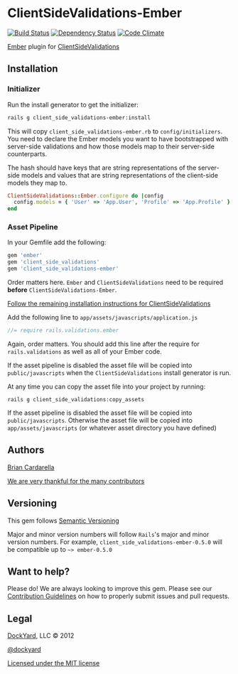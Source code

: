 # ClientSideValidations-Ember #

[![Build Status](https://secure.travis-ci.org/dockyard/client_side_validations-ember.png?branch=master)](http://travis-ci.org/dockyard/client_side_validations-ember)
[![Dependency Status](https://gemnasium.com/dockyard/client_side_validations-ember.png?travis)](https://gemnasium.com/dockyard/client_side_validations-ember)
[![Code Climate](https://codeclimate.com/badge.png)](https://codeclimate.com/github/dockyard/client_side_validations-ember)

[Ember](https://github.com/rails/ember) plugin for [ClientSideValidations](https://github.com/bcardarella/client_side_validations)

## Installation ##

### Initializer ###

Run the install generator to get the initializer:

```bash
rails g client_side_validations-ember:install
```

This will copy `client_side_validations-ember.rb` to
`config/initializers`. You need to declare the Ember models you want to
have bootstrapped with server-side validations and how those models map to their server-side counterparts.

The hash should have keys that are string representations of the server-side models and values that are string
representations of the client-side models they map to.

```ruby
ClientSideValidations::Ember.configure do |config
  config.models = { 'User' => 'App.User', 'Profile' => 'App.Profile' }
end
```

### Asset Pipeline ###

In your Gemfile add the following:

```ruby
gem 'ember'
gem 'client_side_validations'
gem 'client_side_validations-ember'
```

Order matters here. `Ember` and `ClientSideValidations` need to be
required **before** `ClientSideValidations-Ember`.

[Follow the remaining installation instructions for ClientSideValidations](https://github.com/bcardarella/client_side_validations/README.markdown)

Add the following line to `app/assets/javascripts/application.js`

```javascript
//= require rails.validations.ember
```

Again, order matters. You should add this line after the require for
`rails.validations` as well as all of your Ember code.

If the asset pipeline is disabled the asset file will be copied
into `public/javascripts` when the `ClientSideValidations` install generator is run.

At any time you can copy the asset file into your project by running:

```
rails g client_side_validations:copy_assets
```

If the asset pipeline is disabled the asset file will be copied
into `public/javascripts`. Otherwise the asset file will be copied into
`app/assets/javascripts` (or whatever asset directory you have
defined)

## Authors ##

[Brian Cardarella](http://twitter.com/bcardarella)

[We are very thankful for the many contributors](https://github.com/dockyard/client_side_validations-ember/graphs/contributors)

## Versioning ##

This gem follows [Semantic Versioning](http://semver.org)

Major and minor version numbers will follow `Rails`'s major and
minor version numbers. For example,
`client_side_validations-ember-0.5.0` will be compatible up to 
`~> ember-0.5.0`

## Want to help? ##

Please do! We are always looking to improve this gem. Please see our
[Contribution Guidelines](https://github.com/dockyard/client_side_validations-ember/blob/master/CONTRIBUTING.md)
on how to properly submit issues and pull requests.

## Legal ##

[DockYard](http://dockyard.com), LLC &copy; 2012

[@dockyard](http://twitter.com/dockyard)

[Licensed under the MIT license](http://www.opensource.org/licenses/mit-license.php)
